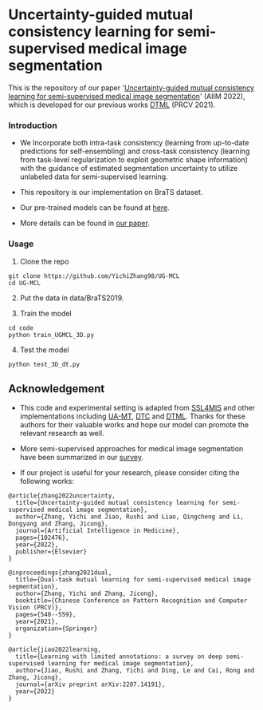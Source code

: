 # Uncertainty-guided mutual consistency learning for semi-supervised medical image segmentation


This is the repository of our paper '[Uncertainty-guided mutual consistency learning for semi-supervised medical image segmentation](https://www.sciencedirect.com/science/article/pii/S0933365722002287)' (AIIM 2022), which is developed for our previous works [DTML](https://arxiv.org/abs/2103.04708) (PRCV 2021).



### Introduction

* We Incorporate both intra-task consistency (learning from up-to-date predictions  for self-ensembling) and cross-task consistency (learning from task-level regularization to exploit geometric shape information) with the guidance of estimated segmentation uncertainty to utilize unlabeled data for semi-supervised learning. 

* This repository is our implementation on BraTS dataset.

* Our pre-trained models can be found at [here](https://github.com/YichiZhang98/UG-MCL/tree/main/model).

* More details can be found in [our paper](https://www.sciencedirect.com/science/article/pii/S0933365722002287).




### Usage

1. Clone the repo
```
git clone https://github.com/YichiZhang98/UG-MCL
cd UG-MCL
```
2. Put the data in data/BraTS2019.

3. Train the model
```
cd code
python train_UGMCL_3D.py
```

4. Test the model
```
python test_3D_dt.py
```




## Acknowledgement

* This code and experimental setting is adapted from [SSL4MIS](https://github.com/HiLab-git/SSL4MIS) and other implementations including  [UA-MT](https://github.com/yulequan/UA-MT),  [DTC](https://github.com/HiLab-git/DTC) and [DTML](https://github.com/YichiZhang98/DTML). Thanks for these authors for their valuable works and hope our model can promote the relevant research as well.

* More semi-supervised approaches for medical image segmentation have been summarized in our [survey](https://arxiv.org/abs/2207.14191).

* If our project is useful for your research, please consider citing the following works:



```
@article{zhang2022uncertainty,
  title={Uncertainty-guided mutual consistency learning for semi-supervised medical image segmentation},
  author={Zhang, Yichi and Jiao, Rushi and Liao, Qingcheng and Li, Dongyang and Zhang, Jicong},
  journal={Artificial Intelligence in Medicine},
  pages={102476},
  year={2022},
  publisher={Elsevier}
}

@inproceedings{zhang2021dual,
  title={Dual-task mutual learning for semi-supervised medical image segmentation},
  author={Zhang, Yichi and Zhang, Jicong},
  booktitle={Chinese Conference on Pattern Recognition and Computer Vision (PRCV)},
  pages={548--559},
  year={2021},
  organization={Springer}
}

@article{jiao2022learning,
  title={Learning with limited annotations: a survey on deep semi-supervised learning for medical image segmentation},
  author={Jiao, Rushi and Zhang, Yichi and Ding, Le and Cai, Rong and Zhang, Jicong},
  journal={arXiv preprint arXiv:2207.14191},
  year={2022}
}
```
